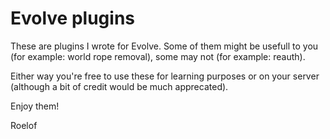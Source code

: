 Evolve plugins
==============

These are plugins I wrote for Evolve. Some of them might be usefull to you (for example: world rope removal), some may not (for example: reauth).

Either way you're free to use these for learning purposes or on your server (although a bit of credit would be much apprecated).

Enjoy them!

Roelof